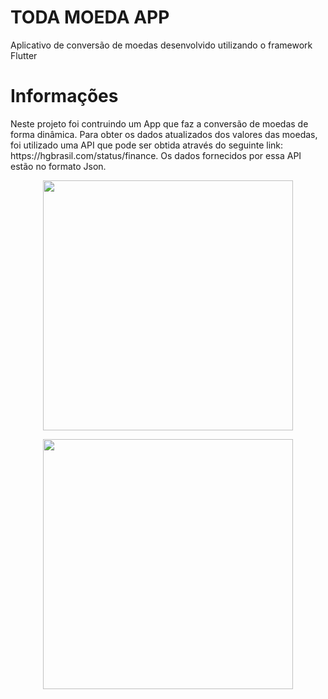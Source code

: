  # TODA MOEDA APP

<p> Aplicativo de conversão de moedas desenvolvido utilizando o framework Flutter</p>

<h1> Informações </h1>


<p> Neste projeto foi contruindo um App que faz a conversão de moedas de forma dinâmica. Para obter os dados atualizados dos valores das moedas, foi utilizado uma API que pode ser obtida através do seguinte link: <a href= ' https://hgbrasil.com/status/finance' ></a> https://hgbrasil.com/status/finance. Os dados fornecidos por essa API estão no formato Json. </p>
 
<p align="center">
 <cente> <img src="https://user-images.githubusercontent.com/65368831/95039408-ff26c200-06a6-11eb-81da-352a977be0a4.gif" width="400" /></center>
 </p>
<p align="center">
  <cente><img src="https://user-images.githubusercontent.com/65368831/95039411-0221b280-06a7-11eb-8568-60849cd3f0f4.jpeg" width="400" /> </center>
</p>
